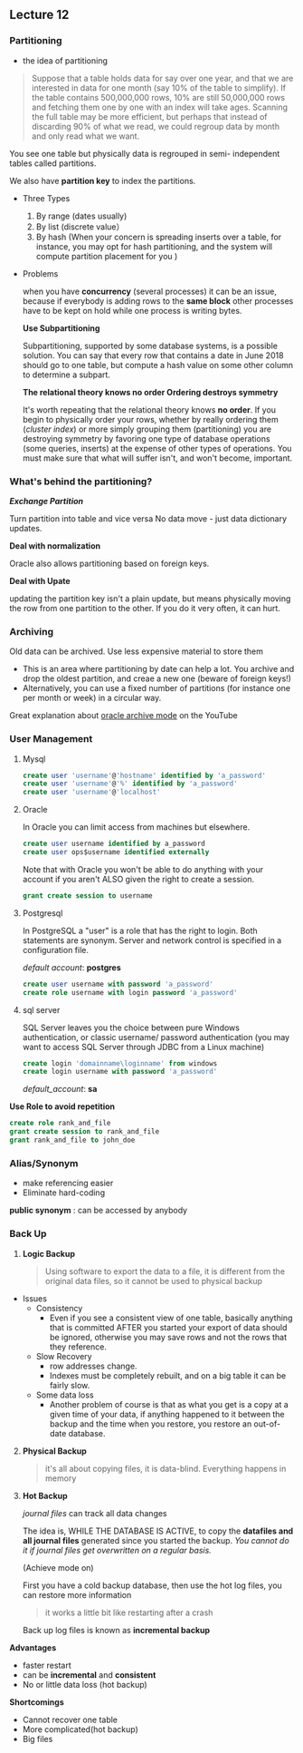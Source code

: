 ## Lecture 12

### Partitioning

* the idea of partitioning

> Suppose that a table holds data for say over one year, and that we are interested in data for one month (say 10% of the table to simplify). If the table contains 500,000,000 rows, 10% are still 50,000,000 rows and fetching them one by one with an index will take ages. Scanning the full table may be more efficient, but perhaps that instead of discarding 90% of what we read, we could regroup data by month and only read what we want. 

You see one table but physically data is regrouped in semi- independent tables called partitions. 

We also have **partition key** to index the partitions.

* Three Types

  1. By range (dates usually)
  2. By list (discrete value）
  3. By hash (When your concern is spreading inserts over a table, for instance, you may opt for hash partitioning, and the system will compute partition placement for you )

* Problems

  when you have **concurrency** (several processes) it can be an issue, because if everybody is adding rows to the **same block** other processes have to be kept on hold while one process is writing bytes. 

  **Use Subpartitioning**

  Subpartitioning, supported by some database systems, is a possible solution. You can say that every row that contains a date in June 2018 should go to one table, but compute a hash value on some other column to determine a subpart. 

  **The relational theory knows no order Ordering destroys symmetry**

  It's worth repeating that the relational theory knows **no order**. If you begin to physically order your rows, whether by really ordering them (_cluster index_) or more simply grouping them (partitioning) you are destroying symmetry by favoring one type of database operations (some queries, inserts) at the expense of other types of operations. You must make sure that what will suffer isn't, and won't become, important. 

### What's behind the partitioning?

***Exchange Partition***

Turn partition into table and vice versa No data move - just data dictionary updates. 

**Deal with normalization**

Oracle also allows partitioning based on foreign keys.

**Deal with Upate**

updating the partition key isn't a plain update, but means physically moving the row from one partition to the other. If you do it very often, it can hurt.

### Archiving

Old data can be archived. Use less expensive material to store them

* This is an area where partitioning by date can help a lot. You archive and drop the oldest partition, and creae a new one (beware of foreign keys!) 
* Alternatively, you can use a fixed number of partitions (for instance one per month or week) in a circular way. 

Great explanation about [oracle archive mode](https://www.youtube.com/watch?v=NYIZ_pR2asU) on the YouTube

### User Management

1. Mysql

   ```sql
   create user 'username'@'hostname' identified by 'a_password'
   create user 'username'@'%' identified by 'a_password'
   create user 'username'@'localhost' 
   ```

   

2. Oracle

   In Oracle you can limit access from machines but elsewhere.  

   ```sql
   create user username identified by a_password
   create user ops$username identified externally
   ```

   Note that with Oracle you won't be able to do anything with your account if you aren't ALSO given the right to create a session. 

   ```sql
   grant create session to username
   ```

3. Postgresql

   In PostgreSQL a "user" is a role that has the right to login. Both statements are synonym.  Server and network control is specified in a configuration file. 

   _default account_: **postgres**

   ```sql
   create user username with password 'a_password'
   create role username with login password 'a_password'
   ```

4. sql server

   SQL Server leaves you the choice between pure Windows authentication, or classic username/ password authentication (you may want to access SQL Server through JDBC from a Linux machine) 

   ```sql
   create login 'domainname\loginname' from windows 
   create login username with password 'a_password'
   ```

   _default_account_: **sa**

**Use Role to avoid repetition**

```sql
create role rank_and_file
grant create session to rank_and_file
grant rank_and_file to john_doe
```

### Alias/Synonym

* make referencing easier
* Eliminate hard-coding

**public synonym** : can be accessed by anybody

### Back Up

1. **Logic Backup**

   > Using software to export the data to a file, it is different from the original data files, so it cannot be used to physical backup

* Issues
  * Consistency
    * Even if you see a consistent view of one table, basically anything that is committed AFTER you started your export of data  should be ignored, otherwise you may save rows and not the rows that they reference. 
  * Slow Recovery
    *  row addresses change. 
    * Indexes must be completely rebuilt, and on a big table it can be fairly slow. 
  * Some data loss
    * Another problem of course is that as what you get is a copy at a given time of your data, if anything happened to it between the backup and the time when you restore, you restore an out-of-date database. 

2. **Physical Backup**

   > it's all about copying files, it is data-blind. Everything happens in memory

3. **Hot Backup**

   _journal files_ can track all data changes

   The idea is, WHILE THE DATABASE IS ACTIVE, to copy the **datafiles and all journal files** generated since you started the backup. _You cannot do it if journal files get overwritten on a regular basis._

   (Achieve mode on)

   First you have a cold backup database, then use the hot log files, you can restore more information

   > it works a little bit like restarting after a crash

   Back up log files is known as **incremental backup**


**Advantages**

* faster restart
* can be **incremental** and **consistent**
* No or little data loss (hot backup)

**Shortcomings**

* Cannot recover one table
* More complicated(hot backup)
* Big files


